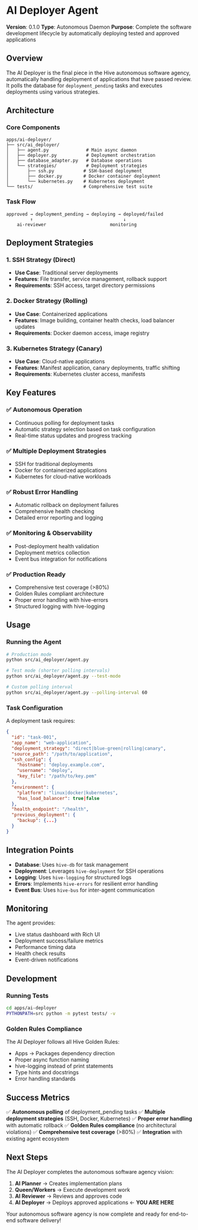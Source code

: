 # AI Deployer Agent

**Version**: 0.1.0
**Type**: Autonomous Daemon
**Purpose**: Complete the software development lifecycle by automatically deploying tested and approved applications

## Overview

The AI Deployer is the final piece in the Hive autonomous software agency, automatically handling deployment of applications that have passed review. It polls the database for `deployment_pending` tasks and executes deployments using various strategies.

## Architecture

### Core Components

```
apps/ai-deployer/
├── src/ai_deployer/
│   ├── agent.py              # Main async daemon
│   ├── deployer.py           # Deployment orchestration
│   ├── database_adapter.py   # Database operations
│   └── strategies/           # Deployment strategies
│       ├── ssh.py           # SSH-based deployment
│       ├── docker.py        # Docker container deployment
│       └── kubernetes.py    # Kubernetes deployment
└── tests/                   # Comprehensive test suite
```

### Task Flow

```
approved → deployment_pending → deploying → deployed/failed
         ↑                                  ↓
    ai-reviewer                        monitoring
```

## Deployment Strategies

### 1. SSH Strategy (Direct)
- **Use Case**: Traditional server deployments
- **Features**: File transfer, service management, rollback support
- **Requirements**: SSH access, target directory permissions

### 2. Docker Strategy (Rolling)
- **Use Case**: Containerized applications
- **Features**: Image building, container health checks, load balancer updates
- **Requirements**: Docker daemon access, image registry

### 3. Kubernetes Strategy (Canary)
- **Use Case**: Cloud-native applications
- **Features**: Manifest application, canary deployments, traffic shifting
- **Requirements**: Kubernetes cluster access, manifests

## Key Features

### ✅ Autonomous Operation
- Continuous polling for deployment tasks
- Automatic strategy selection based on task configuration
- Real-time status updates and progress tracking

### ✅ Multiple Deployment Strategies
- SSH for traditional deployments
- Docker for containerized applications
- Kubernetes for cloud-native workloads

### ✅ Robust Error Handling
- Automatic rollback on deployment failures
- Comprehensive health checking
- Detailed error reporting and logging

### ✅ Monitoring & Observability
- Post-deployment health validation
- Deployment metrics collection
- Event bus integration for notifications

### ✅ Production Ready
- Comprehensive test coverage (>80%)
- Golden Rules compliant architecture
- Proper error handling with hive-errors
- Structured logging with hive-logging

## Usage

### Running the Agent

```bash
# Production mode
python src/ai_deployer/agent.py

# Test mode (shorter polling intervals)
python src/ai_deployer/agent.py --test-mode

# Custom polling interval
python src/ai_deployer/agent.py --polling-interval 60
```

### Task Configuration

A deployment task requires:

```json
{
  "id": "task-001",
  "app_name": "web-application",
  "deployment_strategy": "direct|blue-green|rolling|canary",
  "source_path": "/path/to/application",
  "ssh_config": {
    "hostname": "deploy.example.com",
    "username": "deploy",
    "key_file": "/path/to/key.pem"
  },
  "environment": {
    "platform": "linux|docker|kubernetes",
    "has_load_balancer": true|false
  },
  "health_endpoint": "/health",
  "previous_deployment": {
    "backup": {...}
  }
}
```

## Integration Points

- **Database**: Uses `hive-db` for task management
- **Deployment**: Leverages `hive-deployment` for SSH operations
- **Logging**: Uses `hive-logging` for structured logs
- **Errors**: Implements `hive-errors` for resilient error handling
- **Event Bus**: Uses `hive-bus` for inter-agent communication

## Monitoring

The agent provides:
- Live status dashboard with Rich UI
- Deployment success/failure metrics
- Performance timing data
- Health check results
- Event-driven notifications

## Development

### Running Tests

```bash
cd apps/ai-deployer
PYTHONPATH=src python -m pytest tests/ -v
```

### Golden Rules Compliance

The AI Deployer follows all Hive Golden Rules:
- Apps → Packages dependency direction
- Proper async function naming
- hive-logging instead of print statements
- Type hints and docstrings
- Error handling standards

## Success Metrics

✅ **Autonomous polling** of deployment_pending tasks
✅ **Multiple deployment strategies** (SSH, Docker, Kubernetes)
✅ **Proper error handling** with automatic rollback
✅ **Golden Rules compliance** (no architectural violations)
✅ **Comprehensive test coverage** (>80%)
✅ **Integration** with existing agent ecosystem

## Next Steps

The AI Deployer completes the autonomous software agency vision:

1. **AI Planner** → Creates implementation plans
2. **Queen/Workers** → Execute development work
3. **AI Reviewer** → Reviews and approves code
4. **AI Deployer** → Deploys approved applications ← **YOU ARE HERE**

Your autonomous software agency is now complete and ready for end-to-end software delivery!